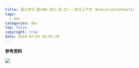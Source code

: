 ```yaml
---
title: 深入学习【ECMA-262-3】之一：执行上下文（ExecutionContexts）
tags:
  - dev
categories: dev
top: false
copyright: true
date: 2018-07-03 16:02:28
---
```


<!--more-->

**参考资料**
[]()

![](http://oankigr4l.bkt.clouddn.com/wexin.png)